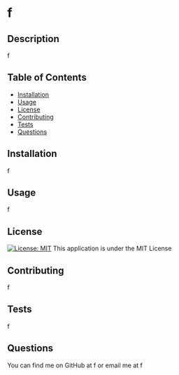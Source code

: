# f

## Description
f

## Table of Contents
* [Installation](#installation)
* [Usage](#usage)
* [License](#license)
* [Contributing](#contributing)
* [Tests](#tests)
* [Questions](#questions)

## Installation
f

## Usage
f

## License
[![License: MIT](https://img.shields.io/badge/License-MIT-yellow.svg)](https://opensource.org/licenses/MIT)
This application is under the MIT License

## Contributing
f

## Tests
f

## Questions
You can find me on GitHub at f or email me at f
